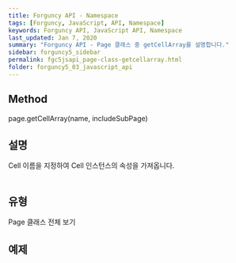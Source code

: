 ```yaml
---
title: Forguncy API - Namespace
tags: [Forguncy, JavaScript, API, Namespace]
keywords: Forguncy API, JavaScript API, Namespace
last_updated: Jan 7, 2020
summary: "Forguncy API - Page 클래스 중 getCellArray를 설명합니다."
sidebar: forguncy5_sidebar
permalink: fgc5jsapi_page-class-getcellarray.html
folder: forguncy5_03_javascript_api
---
```


## Method
page.getCellArray(name, includeSubPage)

## 설명
Cell 이름을 지정하여 Cell 인스턴스의 속성을 가져옵니다.
<br /><br />

## 유형
Page 클래스 전체 보기

## 예제
